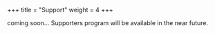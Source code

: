 +++
title = "Support"
weight = 4
+++

coming soon...
Supporters program will be available in the near future.

